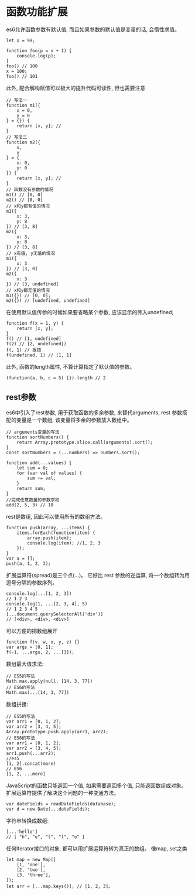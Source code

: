 # 函数功能扩展

es6允许函数参数有默认值, 而且如果参数的默认值是变量的话, 会惰性求值。 

    let x = 99; 

    function foo(p = x + 1) {
        console.log(p); 
    }
    foo() // 100
    x = 100; 
    foo() // 101

此外, 配合解构赋值可以极大的提升代码可读性, 但也需要注意

    // 写法一
    function m1({
        x = 0, 
        y = 0
    } = {}) {
        return [x, y]; //
    }
    // 写法二
    function m2({
        x, 
        y
    } = {
        x: 0, 
        y: 0
    }) {
        return [x, y]; //
    }
    // 函数没有参数的情况
    m1() // [0, 0]
    m2() // [0, 0]
    // x和y都有值的情况
    m1({
        x: 3, 
        y: 8
    }) // [3, 8]
    m2({
        x: 3, 
        y: 8
    }) // [3, 8]
    // x有值, y无值的情况
    m1({
        x: 3
    }) // [3, 0]
    m2({
        x: 3
    }) // [3, undefined]
    // x和y都无值的情况
    m1({}) // [0, 0]; 
    m2({}) // [undefined, undefined]

在使用默认值传参的时候如果要省略某个参数, 应该显示的传入undefined; 

    function f(x = 1, y) {
        return [x, y]; 
    }
    f() // [1, undefined]
    f(2) // [2, undefined])
    f(, 1) // 报错
    f(undefined, 1) // [1, 1]

此外, 函数的length属性, 不算计算指定了默认值的参数。 

    (function(a, b, c = 5) {}).length // 2

## rest参数

es6中引入了rest参数, 用于获取函数的多余参数, 来替代arguments, rest 参数搭配的变量是一个数组, 该变量将多余的参数放入数组中。 

    // arguments变量的写法
    function sortNumbers() {
        return Array.prototype.slice.call(arguments).sort(); 
    }
    const sortNumbers = (...numbers) => numbers.sort(); 

    function add(...values) {
        let sum = 0; 
        for (var val of values) {
            sum += val; 
        }
        return sum; 
    }
    //完成任意数量的参数求和
    add(2, 5, 3) // 10

rest是数组, 因此可以使用所有的数组方法。 

    function push(array, ...items) {
        items.forEach(function(item) {
            array.push(item); 
            console.log(item); //1, 2, 3
        }); 
    }
    var a = []; 
    push(a, 1, 2, 3); 

扩展运算符(spread)是三个点(...)。 它好比 rest 参数的逆运算, 将一个数组转为用逗号分隔的参数序列。 

    console.log(...[1, 2, 3])
    // 1 2 3
    console.log(1, ...[2, 3, 4], 5)
    // 1 2 3 4 5
    [...document.querySelectorAll('div')]
    // [<div>, <div>, <div>]

可以方便的把数组展开

    function f(v, w, x, y, z) {}
    var args = [0, 1]; 
    f(-1, ...args, 2, ...[3]); 

数组最大值求法: 

    // ES5的写法
    Math.max.apply(null, [14, 3, 77])
    // ES6的写法
    Math.max(...[14, 3, 77])

数组拼接: 

    // ES5的写法
    var arr1 = [0, 1, 2]; 
    var arr2 = [3, 4, 5]; 
    Array.prototype.push.apply(arr1, arr2); 
    // ES6的写法
    var arr1 = [0, 1, 2]; 
    var arr2 = [3, 4, 5]; 
    arr1.push(...arr2); 
    //es5
    [1, 2].concat(more)
    // ES6
    [1, 2, ...more]

JavaScript的函数只能返回一个值, 如果需要返回多个值, 只能返回数组或对象。 扩展运算符提供了解决这个问题的一种变通方法。 

    var dateFields = readDateFields(database); 
    var d = new Date(...dateFields); 

字符串转换成数组: 

    [...'hello']
    // [ "h", "e", "l", "l", "o" ]

任何Iterator接口的对象, 都可以用扩展运算符转为真正的数组。 像map, set之类

    let map = new Map([
        [1, 'one'], 
        [2, 'two'], 
        [3, 'three'], 
    ]); 
    let arr = [...map.keys()]; // [1, 2, 3]。 

